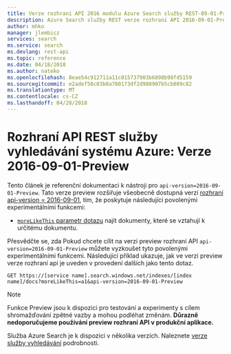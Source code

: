 ```yaml
---
title: Verze rozhraní API 2016 modulu Azure Search služby REST-09-01-Preview | Microsoft Docs
description: Azure Search služby REST verze rozhraní API 2016-09-01-Preview zahrnuje povolenými experimentálními funkcemi, jako je například moreLikeThis hledání.
author: mhko
manager: jlembicz
services: search
ms.service: search
ms.devlang: rest-api
ms.topic: reference
ms.date: 04/18/2018
ms.author: nateko
ms.openlocfilehash: 8eae54c912711a11c015737903b6898b98fd5159
ms.sourcegitcommit: e2adef58c03b0a780173df2d988907b5cb809c82
ms.translationtype: MT
ms.contentlocale: cs-CZ
ms.lasthandoff: 04/28/2018
---
```

# <a name="azure-search-service-rest-api-version-2016-09-01-preview"></a>Rozhraní API REST služby vyhledávání systému Azure: Verze 2016-09-01-Preview
Tento článek je referenční dokumentaci k nástroji pro `api-version=2016-09-01-Preview`. Tato verze preview rozšiřuje všeobecně dostupná verzí [rozhraní api-version = 2016-09-01](https://docs.microsoft.com/rest/api/searchservice), tím, že poskytuje následující povolenými experimentálními funkcemi:

* [`moreLikeThis` parametr dotazu](search-more-like-this.md) najít dokumenty, které se vztahují k určitému dokumentu.

Přesvědčte se, zda Pokud chcete cílit na verzi preview rozhraní API `api-version=2016-09-01-Preview` můžete vyzkoušet tyto povolenými experimentálními funkcemi. Následující příklad ukazuje, jak ve verzi preview verze rozhraní api je uveden v provedení dalších jako tento dotaz.

    GET https://[service name].search.windows.net/indexes/[index name]/docs?moreLikeThis=a1&api-version=2016-09-01-Preview

> [!NOTE]
> Funkce Preview jsou k dispozici pro testování a experimenty s cílem shromažďování zpětné vazby a mohou podléhat změnám. **Důrazně nedoporučujeme používání preview rozhraní API v produkční aplikace.**

Služba Azure Search je k dispozici v několika verzích. Naleznete [verze služby vyhledávání](https://docs.microsoft.com/azure/search/search-api-versions) podrobnosti.
